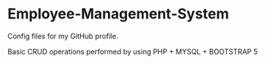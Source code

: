 # Employee-Management-System
Config files for my GitHub profile.

Basic CRUD operations performed by using PHP + MYSQL + BOOTSTRAP 5
